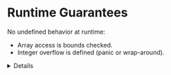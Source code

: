 # Runtime Guarantees

No undefined behavior at runtime:

* Array access is bounds checked.
* Integer overflow is defined (panic or wrap-around).

<details>

Key points:

* Integer overflow is defined via the [`overflow-checks`](https://doc.rust-lang.org/rustc/codegen-options/index.html#overflow-checks)
  compile-time flag. If enabled, the program will panic (a controlled
  crash of the program), otherwise you get wrap-around
  semantics. By default, you get panics in debug mode (`cargo build`)
  and wrap-around in release mode (`cargo build --release`).

* Bounds checking cannot be disabled with a compiler flag. It can also
  not be disabled directly with the `unsafe` keyword. However,
  `unsafe` allows you to call functions such as `slice::get_unchecked`
  which does not do bounds checking.

</details>
